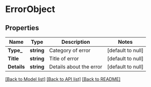 # ErrorObject

## Properties
Name | Type | Description | Notes
------------ | ------------- | ------------- | -------------
**Type_** | **string** | Category of error | [default to null]
**Title** | **string** | Title of error | [default to null]
**Details** | **string** | Details about the error | [default to null]

[[Back to Model list]](../README.md#documentation-for-models) [[Back to API list]](../README.md#documentation-for-api-endpoints) [[Back to README]](../README.md)

